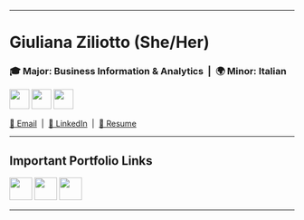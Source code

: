 <a name="top"></a>
<hr>

# Giuliana Ziliotto (She/Her)
### 🎓 Major: Business Information & Analytics &nbsp;|&nbsp; 🌍 Minor: Italian</span></strong>
[<img src= "https://img.shields.io/badge/📧%20EMAIL-b2ebf2.svg" height="35"/>](https://gziliot@gmail.com)
[<img src= "https://img.shields.io/badge/🔗%20LINKEDIN-b2ebf2.svg" height="35"/>](https://www.linkedin.com/in/giulianaziliotto/)
[<img src= "https://img.shields.io/badge/👤%20RESUME-b2ebf2.svg" height="35"/>](Assets/Documents/resume_4.29.25.pdf)
</p>
  <a href="mailto:gziliot@gmail.com">📧 Email</a> &nbsp;|&nbsp;
  <a href="https://www.linkedin.com/in/giulianaziliotto/">🔗 LinkedIn</a> &nbsp;|&nbsp;
  <a href="Assets/Documents/resume_4.29.25.pdf">👤 Resume</a>
</p>

<hr>
<a name="links"></a>

## Important Portfolio Links

[<img src= "https://img.shields.io/badge/TECHNICAL%20SKILLS-dc7633.svg" height="40"/>](TechnicalSkills)
[<img src= "https://img.shields.io/badge/GLOBAL%20EXPERIENCE-afb42b.svg" height="40"/>](GlobalExperience)
[<img src= "https://img.shields.io/badge/LEADERSHIP-2471a3.svg" height="40"/>](Leadership)

<hr>
<a name="links"></a>



